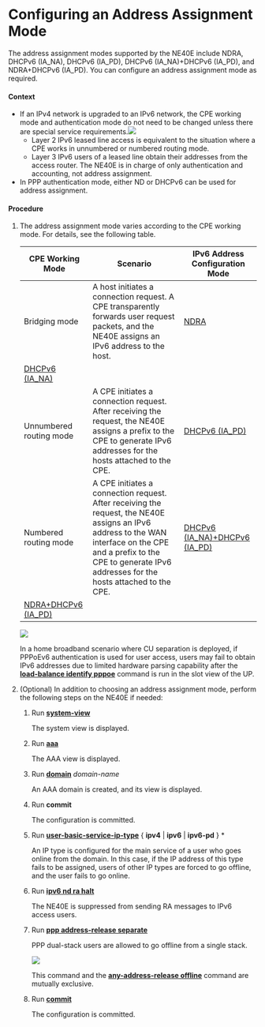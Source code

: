 Configuring an Address Assignment Mode
======================================

The address assignment modes supported by the NE40E include NDRA, DHCPv6 (IA\_NA), DHCPv6 (IA\_PD), DHCPv6 (IA\_NA)+DHCPv6 (IA\_PD), and NDRA+DHCPv6 (IA\_PD). You can configure an address assignment mode as required.

#### Context

* If an IPv4 network is upgraded to an IPv6 network, the CPE working mode and authentication mode do not need to be changed unless there are special service requirements.![](../../../../public_sys-resources/note_3.0-en-us.png) 
  + Layer 2 IPv6 leased line access is equivalent to the situation where a CPE works in unnumbered or numbered routing mode.
  + Layer 3 IPv6 users of a leased line obtain their addresses from the access router. The NE40E is in charge of only authentication and accounting, not address assignment.
* In PPP authentication mode, either ND or DHCPv6 can be used for address assignment.

#### Procedure

1. The address assignment mode varies according to the CPE working mode. For details, see the following table.
   
   
   
   | CPE Working Mode | Scenario | IPv6 Address Configuration Mode |
   | --- | --- | --- |
   | Bridging mode | A host initiates a connection request. A CPE transparently forwards user request packets, and the NE40E assigns an IPv6 address to the host. | [NDRA](dc_ne_ipv6_address_cfg_0020.html) |
   | [DHCPv6 (IA\_NA)](dc_ne_ipv6_address_cfg_0027.html) |
   | Unnumbered routing mode | A CPE initiates a connection request. After receiving the request, the NE40E assigns a prefix to the CPE to generate IPv6 addresses for the hosts attached to the CPE. | [DHCPv6 (IA\_PD)](dc_ne_ipv6_address_cfg_0035.html) |
   | Numbered routing mode | A CPE initiates a connection request. After receiving the request, the NE40E assigns an IPv6 address to the WAN interface on the CPE and a prefix to the CPE to generate IPv6 addresses for the hosts attached to the CPE. | [DHCPv6 (IA\_NA)+DHCPv6 (IA\_PD)](dc_ne_ipv6_address_cfg_0053.html) |
   | [NDRA+DHCPv6 (IA\_PD)](dc_ne_ipv6_address_cfg_0043.html) |
   
   
   ![](../../../../public_sys-resources/note_3.0-en-us.png) 
   
   In a home broadband scenario where CU separation is deployed, if PPPoEv6 authentication is used for user access, users may fail to obtain IPv6 addresses due to limited hardware parsing capability after the [**load-balance identify pppoe**](cmdqueryname=load-balance+identify+pppoe) command is run in the slot view of the UP.
2. (Optional) In addition to choosing an address assignment mode, perform the following steps on the NE40E if needed:
   1. Run [**system-view**](cmdqueryname=system-view)
      
      
      
      The system view is displayed.
   2. Run [**aaa**](cmdqueryname=aaa)
      
      
      
      The AAA view is displayed.
   3. Run [**domain**](cmdqueryname=domain) *domain-name*
      
      
      
      An AAA domain is created, and its view is displayed.
   4. Run **commit**
      
      
      
      The configuration is committed.
   5. Run [**user-basic-service-ip-type**](cmdqueryname=user-basic-service-ip-type) { **ipv4** | **ipv6** | **ipv6-pd** } \*
      
      
      
      An IP type is configured for the main service of a user who goes online from the domain. In this case, if the IP address of this type fails to be assigned, users of other IP types are forced to go offline, and the user fails to go online.
   6. Run [**ipv6 nd ra halt**](cmdqueryname=ipv6+nd+ra+halt)
      
      
      
      The NE40E is suppressed from sending RA messages to IPv6 access users.
   7. Run [**ppp address-release separate**](cmdqueryname=ppp+address-release+separate)
      
      
      
      PPP dual-stack users are allowed to go offline from a single stack.
      
      
      
      ![](../../../../public_sys-resources/note_3.0-en-us.png) 
      
      This command and the [**any-address-release offline**](cmdqueryname=any-address-release+offline) command are mutually exclusive.
   8. Run [**commit**](cmdqueryname=commit)
      
      
      
      The configuration is committed.